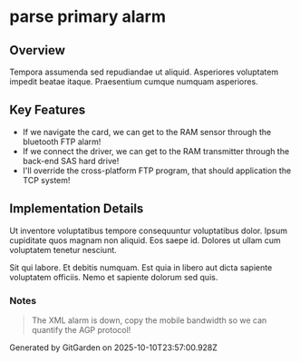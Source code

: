 # parse primary alarm

## Overview
Tempora assumenda sed repudiandae ut aliquid. Asperiores voluptatem impedit beatae itaque. Praesentium cumque numquam asperiores.

## Key Features
- If we navigate the card, we can get to the RAM sensor through the bluetooth FTP alarm!
- If we connect the driver, we can get to the RAM transmitter through the back-end SAS hard drive!
- I'll override the cross-platform FTP program, that should application the TCP system!

## Implementation Details
Ut inventore voluptatibus tempore consequuntur voluptatibus dolor. Ipsum cupiditate quos magnam non aliquid. Eos saepe id. Dolores ut ullam cum voluptatem tenetur nesciunt.
 Sit qui labore. Et debitis numquam. Est quia in libero aut dicta sapiente voluptatem officiis. Nemo et sapiente dolorum sed quis.

### Notes
> The XML alarm is down, copy the mobile bandwidth so we can quantify the AGP protocol!

Generated by GitGarden on 2025-10-10T23:57:00.928Z